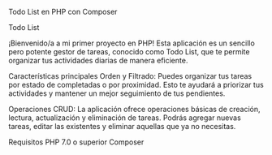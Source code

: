 Todo List en PHP con Composer

Todo List

¡Bienvenido/a a mi primer proyecto en PHP! Esta aplicación es un sencillo pero potente gestor de tareas, conocido como Todo List, que te permite organizar tus actividades diarias de manera eficiente.

Características principales
Orden y Filtrado: Puedes organizar tus tareas por estado de completadas o por proximidad. Esto te ayudará a priorizar tus actividades y mantener un mejor seguimiento de tus pendientes.

Operaciones CRUD: La aplicación ofrece operaciones básicas de creación, lectura, actualización y eliminación de tareas. Podrás agregar nuevas tareas, editar las existentes y eliminar aquellas que ya no necesitas.

Requisitos
PHP 7.0 o superior
Composer
